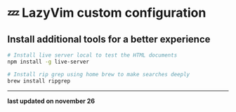 # 💤 LazyVim custom configuration

## Install additional tools for a better experience

```bash
# Install live server local to test the HTML documents
npm install -g live-server

# Install rip grep using home brew to make searches deeply
brew install ripgrep
```

---

**last updated on november 26**
